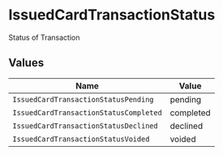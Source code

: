 # IssuedCardTransactionStatus

Status of Transaction


## Values

| Name                                   | Value                                  |
| -------------------------------------- | -------------------------------------- |
| `IssuedCardTransactionStatusPending`   | pending                                |
| `IssuedCardTransactionStatusCompleted` | completed                              |
| `IssuedCardTransactionStatusDeclined`  | declined                               |
| `IssuedCardTransactionStatusVoided`    | voided                                 |